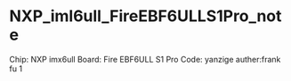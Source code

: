 # NXP_iml6ull_FireEBF6ULLS1Pro_note
Chip: NXP imx6ull
Board: Fire EBF6ULL S1 Pro
Code: yanzige
auther:frank fu 1